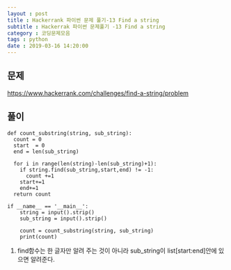```yaml
---
layout : post
title : Hackerrank 파이썬 문제 풀기-13 Find a string
subtitle : Hackerrak 파이썬 문제풀기 -13 Find a string
category : 코딩문제모음
tags : python
date : 2019-03-16 14:20:00
---
```


## 문제 

https://www.hackerrank.com/challenges/find-a-string/problem

## 풀이 

~~~
def count_substring(string, sub_string):
  count = 0
  start  = 0
  end = len(sub_string)

  for i in range(len(string)-len(sub_string)+1):
    if string.find(sub_string,start,end) != -1:
      count +=1
    start+=1
    end+=1
  return count

if __name__ == '__main__':
    string = input().strip()
    sub_string = input().strip()
    
    count = count_substring(string, sub_string)
    print(count)
~~~

1. find함수는 한 글자만 알려 주는 것이 아니라 sub_string이 list[start:end]안에 있으면 알려준다.
